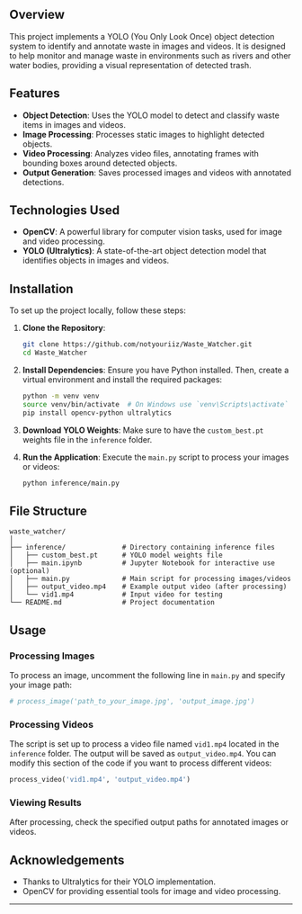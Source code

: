 ## Overview
This project implements a YOLO (You Only Look Once) object detection system to identify and annotate waste in images and videos. It is designed to help monitor and manage waste in environments such as rivers and other water bodies, providing a visual representation of detected trash.

## Features
- **Object Detection**: Uses the YOLO model to detect and classify waste items in images and videos.
- **Image Processing**: Processes static images to highlight detected objects.
- **Video Processing**: Analyzes video files, annotating frames with bounding boxes around detected objects.
- **Output Generation**: Saves processed images and videos with annotated detections.

## Technologies Used
- **OpenCV**: A powerful library for computer vision tasks, used for image and video processing.
- **YOLO (Ultralytics)**: A state-of-the-art object detection model that identifies objects in images and videos.

## Installation
To set up the project locally, follow these steps:

1. **Clone the Repository**:
   ```bash
   git clone https://github.com/notyouriiz/Waste_Watcher.git
   cd Waste_Watcher
   ```

2. **Install Dependencies**:
   Ensure you have Python installed. Then, create a virtual environment and install the required packages:
   ```bash
   python -m venv venv
   source venv/bin/activate  # On Windows use `venv\Scripts\activate`
   pip install opencv-python ultralytics
   ```

3. **Download YOLO Weights**:
   Make sure to have the `custom_best.pt` weights file in the `inference` folder.

4. **Run the Application**:
   Execute the `main.py` script to process your images or videos:
   ```bash
   python inference/main.py
   ```

## File Structure
```plaintext
waste_watcher/
│
├── inference/              # Directory containing inference files
│   ├── custom_best.pt      # YOLO model weights file
│   ├── main.ipynb          # Jupyter Notebook for interactive use (optional)
│   ├── main.py             # Main script for processing images/videos
│   ├── output_video.mp4    # Example output video (after processing)
│   └── vid1.mp4            # Input video for testing
└── README.md               # Project documentation
```

## Usage

### Processing Images
To process an image, uncomment the following line in `main.py` and specify your image path:
```python
# process_image('path_to_your_image.jpg', 'output_image.jpg')
```

### Processing Videos
The script is set up to process a video file named `vid1.mp4` located in the `inference` folder. The output will be saved as `output_video.mp4`. You can modify this section of the code if you want to process different videos:
```python
process_video('vid1.mp4', 'output_video.mp4')
```

### Viewing Results
After processing, check the specified output paths for annotated images or videos.

## Acknowledgements
- Thanks to Ultralytics for their YOLO implementation.
- OpenCV for providing essential tools for image and video processing.

---
